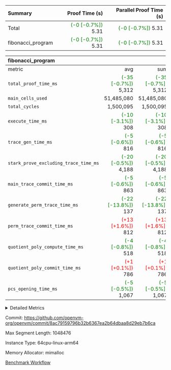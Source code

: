 | Summary | Proof Time (s) | Parallel Proof Time (s) |
|:---|---:|---:|
| Total | <span style='color: green'>(-0 [-0.7%])</span> 5.31 | <span style='color: green'>(-0 [-0.7%])</span> 5.31 |
| fibonacci_program | <span style='color: green'>(-0 [-0.7%])</span> 5.31 | <span style='color: green'>(-0 [-0.7%])</span> 5.31 |


| fibonacci_program |||||
|:---|---:|---:|---:|---:|
|metric|avg|sum|max|min|
| `total_proof_time_ms ` | <span style='color: green'>(-35 [-0.7%])</span> 5,312 | <span style='color: green'>(-35 [-0.7%])</span> 5,312 | <span style='color: green'>(-35 [-0.7%])</span> 5,312 | <span style='color: green'>(-35 [-0.7%])</span> 5,312 |
| `main_cells_used     ` |  51,485,080 |  51,485,080 |  51,485,080 |  51,485,080 |
| `total_cycles        ` |  1,500,095 |  1,500,095 |  1,500,095 |  1,500,095 |
| `execute_time_ms     ` | <span style='color: green'>(-10 [-3.1%])</span> 308 | <span style='color: green'>(-10 [-3.1%])</span> 308 | <span style='color: green'>(-10 [-3.1%])</span> 308 | <span style='color: green'>(-10 [-3.1%])</span> 308 |
| `trace_gen_time_ms   ` | <span style='color: green'>(-5 [-0.6%])</span> 816 | <span style='color: green'>(-5 [-0.6%])</span> 816 | <span style='color: green'>(-5 [-0.6%])</span> 816 | <span style='color: green'>(-5 [-0.6%])</span> 816 |
| `stark_prove_excluding_trace_time_ms` | <span style='color: green'>(-20 [-0.5%])</span> 4,188 | <span style='color: green'>(-20 [-0.5%])</span> 4,188 | <span style='color: green'>(-20 [-0.5%])</span> 4,188 | <span style='color: green'>(-20 [-0.5%])</span> 4,188 |
| `main_trace_commit_time_ms` | <span style='color: green'>(-5 [-0.6%])</span> 863 | <span style='color: green'>(-5 [-0.6%])</span> 863 | <span style='color: green'>(-5 [-0.6%])</span> 863 | <span style='color: green'>(-5 [-0.6%])</span> 863 |
| `generate_perm_trace_time_ms` | <span style='color: green'>(-22 [-13.8%])</span> 137 | <span style='color: green'>(-22 [-13.8%])</span> 137 | <span style='color: green'>(-22 [-13.8%])</span> 137 | <span style='color: green'>(-22 [-13.8%])</span> 137 |
| `perm_trace_commit_time_ms` | <span style='color: red'>(+13 [+1.6%])</span> 812 | <span style='color: red'>(+13 [+1.6%])</span> 812 | <span style='color: red'>(+13 [+1.6%])</span> 812 | <span style='color: red'>(+13 [+1.6%])</span> 812 |
| `quotient_poly_compute_time_ms` | <span style='color: green'>(-4 [-0.8%])</span> 518 | <span style='color: green'>(-4 [-0.8%])</span> 518 | <span style='color: green'>(-4 [-0.8%])</span> 518 | <span style='color: green'>(-4 [-0.8%])</span> 518 |
| `quotient_poly_commit_time_ms` | <span style='color: red'>(+1 [+0.1%])</span> 786 | <span style='color: red'>(+1 [+0.1%])</span> 786 | <span style='color: red'>(+1 [+0.1%])</span> 786 | <span style='color: red'>(+1 [+0.1%])</span> 786 |
| `pcs_opening_time_ms ` | <span style='color: green'>(-5 [-0.5%])</span> 1,067 | <span style='color: green'>(-5 [-0.5%])</span> 1,067 | <span style='color: green'>(-5 [-0.5%])</span> 1,067 | <span style='color: green'>(-5 [-0.5%])</span> 1,067 |



<details>
<summary>Detailed Metrics</summary>

| group | num_segments | keygen_time_ms | commit_exe_time_ms |
| --- | --- | --- | --- |
| fibonacci_program | 1 | 405 | 6 | 

| group | air_name | quotient_deg | interactions | constraints |
| --- | --- | --- | --- | --- |
| fibonacci_program | AccessAdapterAir<16> | 4 | 5 | 11 | 
| fibonacci_program | AccessAdapterAir<2> | 4 | 5 | 11 | 
| fibonacci_program | AccessAdapterAir<32> | 4 | 5 | 11 | 
| fibonacci_program | AccessAdapterAir<4> | 4 | 5 | 11 | 
| fibonacci_program | AccessAdapterAir<64> | 4 | 5 | 11 | 
| fibonacci_program | AccessAdapterAir<8> | 4 | 5 | 11 | 
| fibonacci_program | BitwiseOperationLookupAir<8> | 2 | 2 | 4 | 
| fibonacci_program | MemoryMerkleAir<8> | 4 | 4 | 38 | 
| fibonacci_program | PersistentBoundaryAir<8> | 4 | 3 | 5 | 
| fibonacci_program | PhantomAir | 4 | 3 | 4 | 
| fibonacci_program | Poseidon2PeripheryAir<BabyBearParameters>, 1> | 2 | 1 | 286 | 
| fibonacci_program | ProgramAir | 1 | 1 | 4 | 
| fibonacci_program | RangeTupleCheckerAir<2> | 1 | 1 | 4 | 
| fibonacci_program | Rv32HintStoreAir | 4 | 19 | 21 | 
| fibonacci_program | VariableRangeCheckerAir | 1 | 1 | 4 | 
| fibonacci_program | VmAirWrapper<Rv32BaseAluAdapterAir, BaseAluCoreAir<4, 8> | 4 | 19 | 30 | 
| fibonacci_program | VmAirWrapper<Rv32BaseAluAdapterAir, LessThanCoreAir<4, 8> | 4 | 17 | 35 | 
| fibonacci_program | VmAirWrapper<Rv32BaseAluAdapterAir, ShiftCoreAir<4, 8> | 4 | 23 | 84 | 
| fibonacci_program | VmAirWrapper<Rv32BranchAdapterAir, BranchEqualCoreAir<4> | 4 | 11 | 17 | 
| fibonacci_program | VmAirWrapper<Rv32BranchAdapterAir, BranchLessThanCoreAir<4, 8> | 4 | 13 | 32 | 
| fibonacci_program | VmAirWrapper<Rv32CondRdWriteAdapterAir, Rv32JalLuiCoreAir> | 4 | 10 | 15 | 
| fibonacci_program | VmAirWrapper<Rv32JalrAdapterAir, Rv32JalrCoreAir> | 4 | 16 | 16 | 
| fibonacci_program | VmAirWrapper<Rv32LoadStoreAdapterAir, LoadSignExtendCoreAir<4, 8> | 4 | 18 | 21 | 
| fibonacci_program | VmAirWrapper<Rv32LoadStoreAdapterAir, LoadStoreCoreAir<4> | 4 | 17 | 27 | 
| fibonacci_program | VmAirWrapper<Rv32MultAdapterAir, DivRemCoreAir<4, 8> | 4 | 25 | 72 | 
| fibonacci_program | VmAirWrapper<Rv32MultAdapterAir, MulHCoreAir<4, 8> | 4 | 24 | 23 | 
| fibonacci_program | VmAirWrapper<Rv32MultAdapterAir, MultiplicationCoreAir<4, 8> | 4 | 19 | 13 | 
| fibonacci_program | VmAirWrapper<Rv32RdWriteAdapterAir, Rv32AuipcCoreAir> | 4 | 11 | 12 | 
| fibonacci_program | VmConnectorAir | 4 | 3 | 8 | 

| group | air_name | segment | rows | prep_cols | perm_cols | main_cols | cells |
| --- | --- | --- | --- | --- | --- | --- | --- |
| fibonacci_program | AccessAdapterAir<8> | 0 | 32 |  | 12 | 17 | 928 | 
| fibonacci_program | BitwiseOperationLookupAir<8> | 0 | 65,536 | 3 | 8 | 2 | 655,360 | 
| fibonacci_program | MemoryMerkleAir<8> | 0 | 256 |  | 12 | 32 | 11,264 | 
| fibonacci_program | PersistentBoundaryAir<8> | 0 | 32 |  | 8 | 20 | 896 | 
| fibonacci_program | PhantomAir | 0 | 2 |  | 8 | 6 | 28 | 
| fibonacci_program | Poseidon2PeripheryAir<BabyBearParameters>, 1> | 0 | 256 |  | 8 | 300 | 78,848 | 
| fibonacci_program | ProgramAir | 0 | 4,096 |  | 8 | 10 | 73,728 | 
| fibonacci_program | RangeTupleCheckerAir<2> | 0 | 524,288 | 2 | 8 | 1 | 4,718,592 | 
| fibonacci_program | Rv32HintStoreAir | 0 | 4 |  | 24 | 32 | 224 | 
| fibonacci_program | VariableRangeCheckerAir | 0 | 262,144 | 2 | 8 | 1 | 2,359,296 | 
| fibonacci_program | VmAirWrapper<Rv32BaseAluAdapterAir, BaseAluCoreAir<4, 8> | 0 | 1,048,576 |  | 28 | 36 | 67,108,864 | 
| fibonacci_program | VmAirWrapper<Rv32BaseAluAdapterAir, LessThanCoreAir<4, 8> | 0 | 524,288 |  | 24 | 37 | 31,981,568 | 
| fibonacci_program | VmAirWrapper<Rv32BranchAdapterAir, BranchEqualCoreAir<4> | 0 | 262,144 |  | 16 | 26 | 11,010,048 | 
| fibonacci_program | VmAirWrapper<Rv32BranchAdapterAir, BranchLessThanCoreAir<4, 8> | 0 | 4 |  | 20 | 32 | 208 | 
| fibonacci_program | VmAirWrapper<Rv32CondRdWriteAdapterAir, Rv32JalLuiCoreAir> | 0 | 131,072 |  | 16 | 18 | 4,456,448 | 
| fibonacci_program | VmAirWrapper<Rv32JalrAdapterAir, Rv32JalrCoreAir> | 0 | 16 |  | 20 | 28 | 768 | 
| fibonacci_program | VmAirWrapper<Rv32LoadStoreAdapterAir, LoadStoreCoreAir<4> | 0 | 16 |  | 28 | 40 | 1,088 | 
| fibonacci_program | VmAirWrapper<Rv32RdWriteAdapterAir, Rv32AuipcCoreAir> | 0 | 8 |  | 16 | 21 | 296 | 
| fibonacci_program | VmConnectorAir | 0 | 2 | 1 | 8 | 4 | 24 | 

| group | segment | trace_gen_time_ms | total_proof_time_ms | total_cycles | total_cells | stark_prove_excluding_trace_time_ms | quotient_poly_compute_time_ms | quotient_poly_commit_time_ms | perm_trace_commit_time_ms | pcs_opening_time_ms | main_trace_commit_time_ms | main_cells_used | generate_perm_trace_time_ms | execute_time_ms |
| --- | --- | --- | --- | --- | --- | --- | --- | --- | --- | --- | --- | --- | --- | --- |
| fibonacci_program | 0 | 816 | 5,312 | 1,500,095 | 122,458,476 | 4,188 | 518 | 786 | 812 | 1,067 | 863 | 51,485,080 | 137 | 308 | 

</details>


Commit: https://github.com/openvm-org/openvm/commit/8ac79159796b32b6367ea2b64dbaa8d29eb7b6ca

Max Segment Length: 1048476

Instance Type: 64cpu-linux-arm64

Memory Allocator: mimalloc

[Benchmark Workflow](https://github.com/openvm-org/openvm/actions/runs/12983817561)
